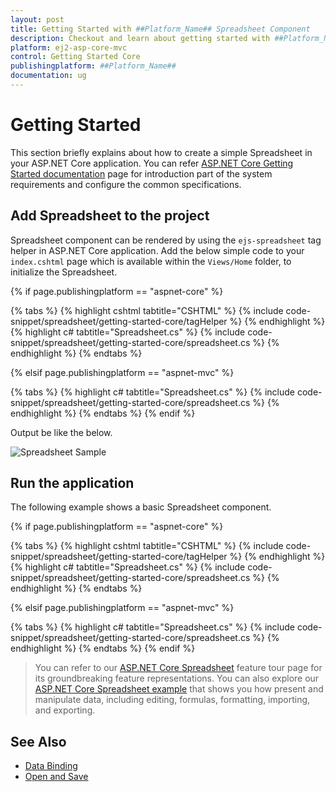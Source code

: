 ```yaml
---
layout: post
title: Getting Started with ##Platform_Name## Spreadsheet Component
description: Checkout and learn about getting started with ##Platform_Name## Spreadsheet component of Syncfusion Essential JS 2 and more details.
platform: ej2-asp-core-mvc
control: Getting Started Core
publishingplatform: ##Platform_Name##
documentation: ug
---
```



# Getting Started

This section briefly explains about how to create a simple Spreadsheet in your ASP.NET Core application. You can refer [ASP.NET Core Getting Started documentation](https://ej2.syncfusion.com/aspnetcore/documentation/getting-started/) page for introduction part of the system requirements and configure the common specifications.

## Add Spreadsheet to the project

Spreadsheet component can be rendered by using the `ejs-spreadsheet` tag helper in ASP.NET Core application. Add the below simple code to your `index.cshtml` page which is available within the `Views/Home` folder, to initialize the Spreadsheet.

{% if page.publishingplatform == "aspnet-core" %}

{% tabs %}
{% highlight cshtml tabtitle="CSHTML" %}
{% include code-snippet/spreadsheet/getting-started-core/tagHelper %}
{% endhighlight %}
{% highlight c# tabtitle="Spreadsheet.cs" %}
{% include code-snippet/spreadsheet/getting-started-core/spreadsheet.cs %}
{% endhighlight %}
{% endtabs %}

{% elsif page.publishingplatform == "aspnet-mvc" %}

{% tabs %}
{% highlight c# tabtitle="Spreadsheet.cs" %}
{% include code-snippet/spreadsheet/getting-started-core/spreadsheet.cs %}
{% endhighlight %}
{% endtabs %}
{% endif %}



Output be like the below.

![Spreadsheet Sample](images/spreadsheet.PNG)

## Run the application

The following example shows a basic Spreadsheet component.

{% if page.publishingplatform == "aspnet-core" %}

{% tabs %}
{% highlight cshtml tabtitle="CSHTML" %}
{% include code-snippet/spreadsheet/getting-started-core/tagHelper %}
{% endhighlight %}
{% highlight c# tabtitle="Spreadsheet.cs" %}
{% include code-snippet/spreadsheet/getting-started-core/spreadsheet.cs %}
{% endhighlight %}
{% endtabs %}

{% elsif page.publishingplatform == "aspnet-mvc" %}

{% tabs %}
{% highlight c# tabtitle="Spreadsheet.cs" %}
{% include code-snippet/spreadsheet/getting-started-core/spreadsheet.cs %}
{% endhighlight %}
{% endtabs %}
{% endif %}



> You can refer to our [ASP.NET Core Spreadsheet](https://www.syncfusion.com/aspnet-core-ui-controls/spreadsheet) feature tour page for its groundbreaking feature representations. You can also explore our [ASP.NET Core Spreadsheet example](https://ej2.syncfusion.com/aspnetcore/Spreadsheet/DefaultFunctionalities#/material) that shows you how present and manipulate data, including editing, formulas, formatting, importing, and exporting.

## See Also

* [Data Binding](./data-binding)
* [Open and Save](./open-save)